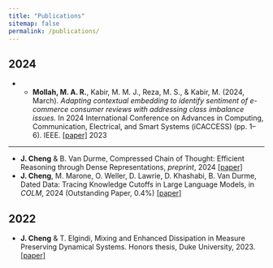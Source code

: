 ```yaml
---
title: "Publications"
sitemap: false
permalink: /publications/
---
```


<link rel="stylesheet" href="../assets/style.css">

2024
---
- - __Mollah, M. A. R.__, Kabir, M. M. J., Reza, M. S., & Kabir, M. (2024, March). _Adapting contextual embedding to identify sentiment of e-commerce consumer reviews with addressing class imbalance issues._ In 2024 International Conference on Advances in Computing, Communication, Electrical, and Smart Systems (iCACCESS) (pp. 1–6). IEEE. [[paper]](https://ieeexplore.ieee.org/abstract/document/10499554)
2023
---
- __J. Cheng__ & B. Van Durme, Compressed Chain of Thought: Efficient Reasoning through Dense Representations, *preprint*, 2024 [[paper]](https://arxiv.org/abs/2412.13171)
- __J. Cheng__,  M. Marone,  O. Weller, D. Lawrie, D. Khashabi, B. Van Durme, Dated Data: Tracing Knowledge Cutoffs in Large Language Models, in *COLM*, 2024 (Outstanding Paper, 0.4%) [[paper]](https://arxiv.org/pdf/2403.12958)

2022
---
- __J. Cheng__ & T. Elgindi, Mixing and Enhanced Dissipation in Measure Preserving Dynamical Systems. Honors thesis, Duke University, 2023. [[paper]](https://hdl.handle.net/10161/31322)

